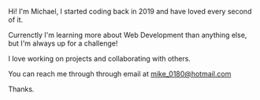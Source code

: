 Hi! I'm Michael, I started coding back in 2019 and have loved every second of it.

Currenctly I'm learning more about Web Development than anything else, but I'm always up for a challenge!

I love working on projects and collaborating with others.

You can reach me through through email at mike_0180@hotmail.com

Thanks.

<!---
mike0180/mike0180 is a ✨ special ✨ repository because its `README.md` (this file) appears on your GitHub profile.
You can click the Preview link to take a look at your changes.
--->
